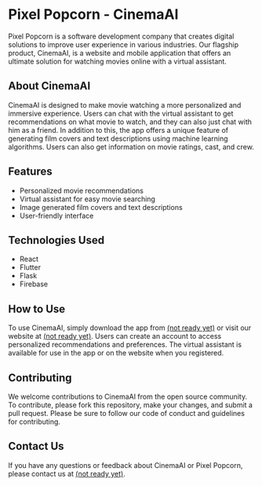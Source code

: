 # Pixel Popcorn - CinemaAI

Pixel Popcorn is a software development company that creates digital solutions to improve user experience in various industries. Our flagship product, CinemaAI, is a website and mobile application that offers an ultimate solution for watching movies online with a virtual assistant.

## About CinemaAI

CinemaAI is designed to make movie watching a more personalized and immersive experience.  Users can chat with the virtual assistant to get recommendations on what movie to watch, and they can also just chat with him as a friend. In addition to this, the app offers a unique feature of generating film covers and text descriptions using machine learning algorithms. Users can also get information on movie ratings, cast, and crew.

## Features

- Personalized movie recommendations
- Virtual assistant for easy movie searching
- Image generated film covers and text descriptions
- User-friendly interface

## Technologies Used

- React
- Flutter
- Flask
- Firebase

## How to Use

To use CinemaAI, simply download the app from [(not ready yet)](clck.ru/33v4Gn) or visit our website at [(not ready yet)](clck.ru/33v4Gn). Users can create an account to access personalized recommendations and preferences. The virtual assistant is available for use in the app or on the website when you registered.

## Contributing

We welcome contributions to CinemaAI from the open source community. To contribute, please fork this repository, make your changes, and submit a pull request. Please be sure to follow our code of conduct and guidelines for contributing.

## Contact Us

If you have any questions or feedback about CinemaAI or Pixel Popcorn, please contact us at [(not ready yet)](clck.ru/33v4Gn).
